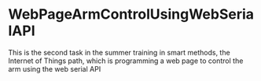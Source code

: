 # WebPageArmControlUsingWebSerialAPI
This is the second task in the summer training in smart methods,
the Internet of Things path,
which is programming a web page to control the arm using the web serial API 
